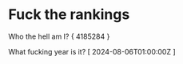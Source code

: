 # Fuck the rankings

Who the hell am I?
{ 4185284 }

What fucking year is it?
[ 2024-08-06T01:00:00Z ]
